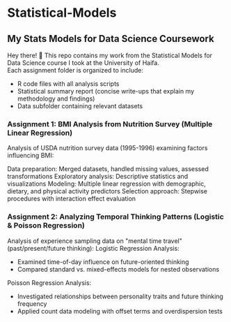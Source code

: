 # Statistical-Models
## My Stats Models for Data Science Coursework
Hey there! 👋 This repo contains my work from the Statistical Models for Data Science course I took at the University of Haifa. <br>
Each assignment folder is organized to include:
* R code files with all analysis scripts
* Statistical summary report (concise write-ups that explain my methodology and findings)
* Data subfolder containing relevant datasets

### Assignment 1: BMI Analysis from Nutrition Survey (Multiple Linear Regression)
Analysis of USDA nutrition survey data (1995-1996) examining factors influencing BMI:

Data preparation: Merged datasets, handled missing values, assessed transformations
Exploratory analysis: Descriptive statistics and visualizations
Modeling: Multiple linear regression with demographic, dietary, and physical activity predictors
Selection approach: Stepwise procedures with interaction effect evaluation

### Assignment 2: Analyzing Temporal Thinking Patterns (Logistic & Poisson Regression)
Analysis of experience sampling data on "mental time travel" (past/present/future thinking):
Logistic Regression Analysis:
* Examined time-of-day influence on future-oriented thinking
* Compared standard vs. mixed-effects models for nested observations

Poisson Regression Analysis:
* Investigated relationships between personality traits and future thinking frequency
* Applied count data modeling with offset terms and overdispersion tests
